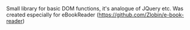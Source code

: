 Small library for basic DOM functions, it's analogue of JQuery etc. Was created especially for eBookReader (https://github.com/Zlobin/e-book-reader)
